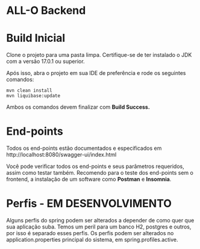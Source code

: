 # ALL-O Backend

# Build Inicial

Clone o projeto para uma pasta limpa. Certifique-se de ter instalado o JDK com a versão 17.0.1 ou superior.

Após isso, abra o projeto em sua IDE de preferência e rode os seguintes comandos:

```
mvn clean install
mvn liquibase:update
```

Ambos os comandos devem finalizar com **Build Success.**

# End-points

Todos os end-points estão documentados e especificados em http://localhost:8080/swagger-ui/index.html

Você pode verificar todos os end-points e seus parâmetros requeridos, assim como testar também. Recomendo para o teste 
dos end-points sem o frontend, a instalação de um software como **Postman** e **Insomnia**.

# Perfis - EM DESENVOLVIMENTO

Alguns perfis do spring podem ser alterados a depender de como quer que sua aplicação suba. Temos um peril para um banco H2,
 postgres e outros, por isso é separado esses perfis. Os perfis podem ser alterados no application.properties principal do sistema, em spring.profiles.active.